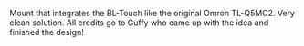 Mount that integrates the BL-Touch like the original Omron TL-Q5MC2. Very clean solution. All credits go to Guffy who came up with the idea and finished the design!
